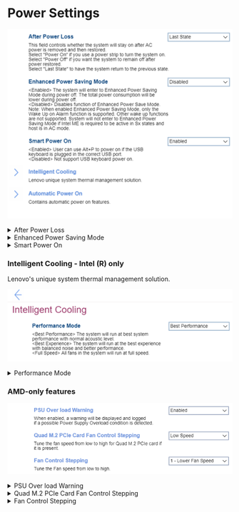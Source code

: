 # Power Settings #

![](./img/power.png)

<details><summary>After Power Loss</summary>

Whether the system will stay on after AC power is removed and then restored.

Options:

1. Power On – select when using a power strip to turn the system on.
2. Power Off – the system will remain off after power is restored.
3. **Last State** – the system will return to the previous state. Default.

| WMI Setting name | Values | SVP / SMP Req'd | AMD/Intel |
|:---|:---|:---|:---|
| AfterPowerLoss | Power On, Power Off, Last State | yes | Both |

</details>


<details><summary>Enhanced Power Saving Mode</summary>

Whether to enter Enhanced Power Saving Mode during power off, making total power consumption lower.

Options:

1. Enabled. 
2. **Disabled** – Default.

!> When `Enabled`, only the `Wake Up on Alarm` function is supported. Other wake up functions are not supported. System will not enter `Enhanced Power Saving Mode` if Intel ME (Management Engine) is required to be active in Sx states (aka Sleep states) and host is in AC mode.

| WMI Setting name | Values | SVP / SMP Req'd | AMD/Intel |
|:---|:---|:---|:---|
| EnhancedPowerSavingMode | Disabled, Enabled | yes | Both |
</details>

<details><summary>Smart Power On</summary>

Whether the user can use `Alt` + `P` to power on if the USB keyboard is plugged in the correct USB port. 

Options:

1. **Enabled** – Default.
2. Disabled.

| WMI Setting name | Values | SVP / SMP Req'd | AMD/Intel |
|:---|:---|:---|:---|
| SmartPowerOn | Disabled, Enabled | yes | Intel |

</details>


### Intelligent Cooling - Intel (R) only ###

Lenovo's unique system thermal management solution. 

![](./img/intelligentcooling.png)

<details><summary>Performance Mode</summary>

Options:

1. **Best performance** – the system will run at best system performance with normal acoustic level. Default.
2. Best experience – the system will run at the best experience with balanced noise and better performance.
3. Full Speed – all fans in the system will run at full speed. 

| WMI Setting name | Values | SVP / SMP Req'd | AMD/Intel |
|:---|:---|:---|:---|
| IntelligentCoolingPerformanceMode | Best Performance, Best Experience, Full Speed | yes | Intel |
</details>

### AMD-only features ###

![](./img/amd_power.png)

<details><summary>PSU Over load Warning</summary>

<!-- TODO: please confirm that this feature is available on the P620 -->

Whether to display a warning (and log if possible) if a Power Supply Unit (PSU) overload condition is detected.

Options:

1.  **Disabled** - Default.
2.  Enabled.

<!-- | WMI Setting name | Values | SVP or SMP Req'd | AMD/Intel |
|:---|:---|:---|:---|
| setting_name | setting_values | yes_no | both | -->

</details>


<details><summary>Quad M.2 PCIe Card Fan Control Stepping</summary>

Tune the fan speed from low to high for Quad M.2 PCIe card if it is present.

Options:

1. **Low Speed** - Default.
1. Medium Speed
1. High Speed

| WMI Setting name | Values | SVP or SMP Req'd | AMD/Intel |
|:---|:---|:---|:---|
| QuadM2PCIeCardFanControl | Low Speed, Medium Speed, High Speed | yes | AMD |

</details>

<details><summary>Fan Control Stepping</summary>

Tune the Fan speed from low to high.

Options:

1. **1 - Lower Fan Speed** - Default.
1. 2
1. 3
1. 4
1. 5
1. 6
1. 7 - Higher Fan Speed

| WMI Setting name | Values | SVP or SMP Req'd | AMD/Intel |
|:---|:---|:---|:---|
| FanControlStepping | 1 - Lower Fan Speed, 2, 3, 4, 5, 6, 7 - Higher Fan Speed | yes | AMD |

</details>
